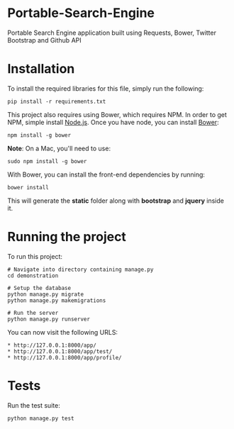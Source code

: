 # Portable-Search-Engine

Portable Search Engine application built using Requests, Bower, Twitter Bootstrap and Github API

# Installation

To install the required libraries for this file, simply run the following:

    pip install -r requirements.txt

This project also requires using Bower, which requires NPM. In order to get NPM, simple install <a href="https://nodejs.org/download/">Node.js</a>. Once you have node, you can install <a href="http://bower.io/">Bower</a>:

    npm install -g bower

**Note**: On a Mac, you'll need to use:

    sudo npm install -g bower

With Bower, you can install the front-end dependencies by running:

    bower install

This will generate the **static** folder along with **bootstrap** and **jquery** inside it.

# Running the project

To run this project:

	# Navigate into directory containing manage.py
    cd demonstration

    # Setup the database
    python manage.py migrate
    python manage.py makemigrations

    # Run the server
    python manage.py runserver

You can now visit the following URLS:

	* http://127.0.0.1:8000/app/
	* http://127.0.0.1:8000/app/test/
	* http://127.0.0.1:8000/app/profile/

# Tests

Run the test suite:

    python manage.py test

